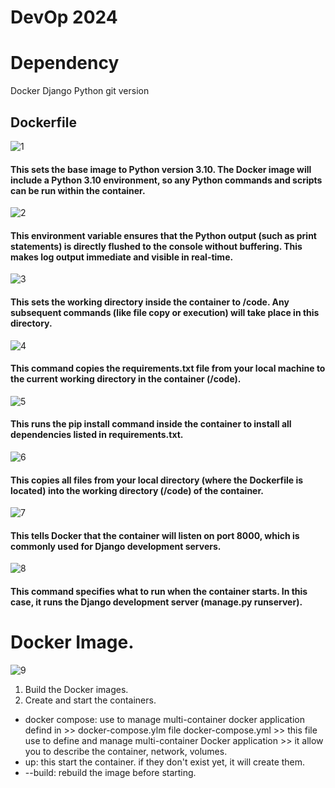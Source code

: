 # DevOp 2024



# Dependency
Docker 
Django
Python
git version


## Dockerfile
![1](https://github.com/user-attachments/assets/f6397274-e17b-41fb-be37-5e937413a3c4)
#### This sets the base image to Python version 3.10. The Docker image will include a Python 3.10 environment, so any Python commands and scripts can be run within the container.
![2](https://github.com/user-attachments/assets/7955e6e4-e966-43c0-b537-9c25f9f6f312)
#### This environment variable ensures that the Python output (such as print statements) is directly flushed to the console without buffering. This makes log output immediate and visible in real-time.
![3](https://github.com/user-attachments/assets/70f41dba-89df-4910-9349-4231457e0b48)
#### This sets the working directory inside the container to /code. Any subsequent commands (like file copy or execution) will take place in this directory.
![4](https://github.com/user-attachments/assets/b51a2230-4fc8-46ae-8668-b9882c01ba44)
#### This command copies the requirements.txt file from your local machine to the current working directory in the container (/code).
![5](https://github.com/user-attachments/assets/6ee16471-65d0-4740-ade4-37e97f38c715)
#### This runs the pip install command inside the container to install all dependencies listed in requirements.txt.
![6](https://github.com/user-attachments/assets/1a908c4c-c1eb-4d37-b5c3-f34d6ad2d243)
#### This copies all files from your local directory (where the Dockerfile is located) into the working directory (/code) of the container.
![7](https://github.com/user-attachments/assets/ec81f926-afda-42a3-9fe5-5c6585fe9895)
#### This tells Docker that the container will listen on port 8000, which is commonly used for Django development servers.
![8](https://github.com/user-attachments/assets/3587e989-178c-47ab-83c8-608cfce002c5)
#### This command specifies what to run when the container starts. In this case, it runs the Django development server (manage.py runserver).

# Docker Image.
![9](https://github.com/user-attachments/assets/70351c7a-3478-4b03-a2a7-53ac3bbcfdae)
1. Build the Docker images.
2. Create and start the containers.
* docker compose: use to manage multi-container docker application defind in >> docker-compose.ylm file
   docker-compose.yml >> this file use to define and manage multi-container Docker application >> it allow you to describe the container, network, volumes.
* up: this start the container. if they don't exist yet, it will create them.
* --build: rebuild the image before starting.


